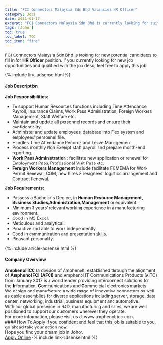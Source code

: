 ```yaml
---
title: "FCI Connectors Malaysia Sdn Bhd Vacancies HR Officer" 
category: Jobs 
date: 2021-01-17 
excerpt: "FCI Connectors Malaysia Sdn Bhd is currently looking for suitable person to fill in the HR Officer which positioned at Johor" 
tags: [Johor] 
toc: true 
toc_label: TOC 
toc_icon: "fire" 
--- 
```


<p>FCI Connectors Malaysia Sdn Bhd is looking for new potential candidates to fill in for <b>HR Officer</b> position. If you currently looking for new job opportunities and qualified with the job desc, feel free to apply this job.
</p>{% include link-adsense.html %} 
<div><div><h4>Job Description</h4></div><div><div><span><div><p><strong>Job Responsibilities:</strong></p><ul><li>To support Human Resources functions including Time Attendance, Payroll, Insurance Claims, Work Pass Administration, Foreign Workers Management, Staff Welfare etc.</li><li>Maintain and update all personnel records and ensure their confidentiality.</li><li>Administer and update employees&#8217; database into Flex system and employees&#8217; personnel file.</li><li>Handles Time Attendance Records and Leave Management</li><li>Process monthly Non Exempt staff payroll and prepare month-end reporting.</li><li><strong>Work Pass Administration </strong>: facilitate new application or renewal for Employment Pass, Professional Visit Pass etc.</li><li><strong>Foreign Workers Management</strong>&#160;include facilitate FOMEMA for Work Permit Renewal, COM, new hires &amp; resignees' logistics arrangement and Contract Renewal.</li></ul><p><strong>Job Requirements:</strong></p><ul><li>Possess a Bachelor's Degree, in <strong>Human Resource Management, Business Studies/Administration/Management</strong> or equivalent.</li><li>Minimum 3 years&#8217; relevant working experience in a manufacturing environment.</li><li>Good in MS Excel.</li><li>Meticulous and analytical.</li><li>Proactive and able to work independently.</li><li>Good in communication and presentation skills.</li><li>Pleasant personality.</li></ul></div></span></div></div></div> 
{% include article-adsense.html %} 
<div><div><h4>Company Overview</h4></div><div><div><span><div><div>
<div>
<div>
<div>
<div><strong>Amphenol ICC </strong>(a division of Amphenol), established through the alignment of <strong>Amphenol FCI (AFCI)</strong> and Amphenol IT Communications Products (AITC) from January 2017 is a world leader providing interconnect solutions for the&#160;<strong>I</strong>nformation,&#160;<strong>C</strong>ommunications and&#160;<strong>C</strong>ommercial electronics markets.</div>
<div>We design and manufacture a wide range of innovative connectors as well as cable assemblies for diverse applications including server, storage, data center, networking, industrial, business equipment and automotive.</div>
<div>With our global presence in R&amp;D, manufacturing and sales, we are well positioned to support our customers wherever they operate.</div>
<div>For more information, please visit us at www.amphenol-icc.com.</div>
</div>
</div>
</div>
</div></div></span></div></div></div> 
#### How To Apply 
If you confident and feel that this job is suitable to you, go ahead take your action now. <br/> 
Hope you find your dream job in Johor. <br/> 
<a href="https://www.jobstreet.com.my/en/job/hr-officer-4464046?jobId=jobstreet-my-job-4464046&sectionRank=3&token=0~772650d4-9821-4a12-a607-b73b03e65f0e&fr=SRP%20View%20In%20New%20Ta" class="btn btn--info" target="_blank" rel="nofollow noopenner">Apply Online</a> 
{% include link-adsense.html %} 